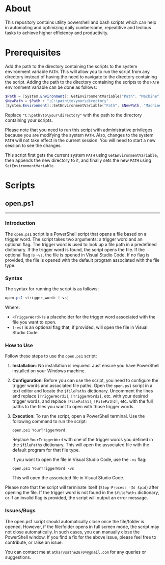 # About
This repository contains utility powershell and bash scripts which can help in automating and
optimizing daily cumbersome, repeatitive and tedious tasks to achieve higher efficiency and
productivity.

# Prerequisites
Add the path to the directory containing the scripts to the system environment variable `PATH`.
This will allow you to run the script from any directory instead of having the need to navigate to
the directory containing the script. Adding the path to the directory containing the scripts to the
`PATH` environment variable can be done as follows:
```powershell
$Path = [System.Environment]::GetEnvironmentVariable("Path", "Machine")
$NewPath = $Path + ";C:\path\to\your\directory"
[System.Environment]::SetEnvironmentVariable("Path", $NewPath, "Machine")
```
Replace `"C:\path\to\your\directory"` with the path to the directory containing your scripts.

Please note that you need to run this script with administrative privileges because you are modifying the system `PATH`. Also, changes to the system `PATH` will not take effect in the current session. You will need to start a new session to see the changes.

This script first gets the current system `PATH` using `GetEnvironmentVariable`, then appends the new directory to it, and finally sets the new `PATH` using `SetEnvironmentVariable`.

# Scripts
## open.ps1
---
### Introduction

The `open.ps1` script is a PowerShell script that opens a file based on a trigger word. The script takes two arguments: a trigger word and an optional flag. The trigger word is used to look up a file path in a predefined dictionary. If the trigger word is found, the script opens the file. If the optional flag is `-vs`, the file is opened in Visual Studio Code. If no flag is provided, the file is opened with the default program associated with the file type.

### Syntax

The syntax for running the script is as follows:
```powershell
open.ps1 <trigger_word> [-vs]
```
Where:
- `<TriggerWord>` is a placeholder for the trigger word associated with the file you want to open.
- `[-vs]` is an optional flag that, if provided, will open the file in Visual Studio Code.

### How to Use

Follow these steps to use the `open.ps1` script:

1. **Installation**: No installation is required. Just ensure you have PowerShell installed on your Windows machine.

2. **Configuration**: Before you can use the script, you need to configure the trigger words and associated file paths. Open the `open.ps1` script in a text editor and locate the `$filePaths` dictionary. Uncomment the lines and replace `[TriggerWord1]`, `[TriggerWord2]`, etc. with your desired trigger words, and replace `[FilePath1]`, `[FilePath2]`, etc. with the full paths to the files you want to open with those trigger words.

3. **Execution**: To run the script, open a PowerShell terminal. Use the following command to run the script:

    ```
    open.ps1 YourTriggerWord
    ```

    Replace `YourTriggerWord` with one of the trigger words you defined in the `$filePaths` dictionary. This will open the associated file with the default program for that file type.

    If you want to open the file in Visual Studio Code, use the `-vs` flag:

    ```
    open.ps1 YourTriggerWord -vs
    ```

    This will open the associated file in Visual Studio Code.

Please note that the script will terminate itself (`Stop-Process -Id $pid`) after opening the file. If the trigger word is not found in the `$filePaths` dictionary, or if an invalid flag is provided, the script will output an error message.

### Issues/Bugs
The open.ps1 script should automatically close once the file/folder is opened. However, if the file/folder opens in full screen mode, the script may not close automatically. In such cases, you can manually close the PowerShell window. 
If you find a fix for the above issue, please feel free to contribute, or raise an issue.

You can contact me at `atharvsathe28704@gmail.com` for any queries or suggestions.